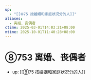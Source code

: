 ```yaml
---
up:
  - "[[⑧75 按婚姻和家庭状况分的人]]"
aliases:
  - 离婚、丧偶者
ctime: 2025-03-01T14:03:21+08:00
mtime: 2025-10-01T11:40:28+08:00
---
```


# ⑧753 离婚、丧偶者

- up: [[⑧75 按婚姻和家庭状况分的人]]

